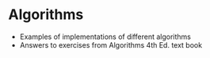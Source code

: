 # Algorithms
- Examples of implementations of different algorithms
- Answers to exercises from Algorithms 4th Ed. text book
